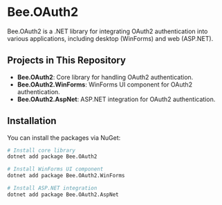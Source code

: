 # Bee.OAuth2

Bee.OAuth2 is a .NET library for integrating OAuth2 authentication into various applications, including desktop (WinForms) and web (ASP.NET).

## Projects in This Repository

- **Bee.OAuth2**: Core library for handling OAuth2 authentication.
- **Bee.OAuth2.WinForms**: WinForms UI component for OAuth2 authentication.
- **Bee.OAuth2.AspNet**: ASP.NET integration for OAuth2 authentication.

## Installation

You can install the packages via NuGet:

```sh
# Install core library
dotnet add package Bee.OAuth2

# Install WinForms UI component
dotnet add package Bee.OAuth2.WinForms

# Install ASP.NET integration
dotnet add package Bee.OAuth2.AspNet
```

